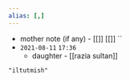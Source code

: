 ```yaml
---
alias: [,]
---
```

- mother note (if any)		- [[]] [[]]
``
- `2021-08-11`  `17:36`
	- daughter - [[razia sultan]]

```query
"iltutmish"
```
